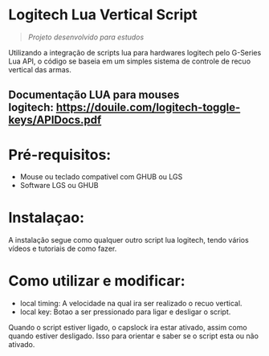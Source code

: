 # Logitech Lua Vertical Script


>  *Projeto desenvolvido para estudos*

Utilizando a integração de scripts lua para hardwares logitech pelo G-Series Lua API, o código se baseia em um simples sistema de controle de recuo vertical das armas.

## Documentação LUA para mouses logitech: https://douile.com/logitech-toggle-keys/APIDocs.pdf

# Pré-requisitos:
- Mouse ou teclado compativel com GHUB ou LGS
- Software LGS ou GHUB

# Instalaçao:
A instalação segue como qualquer outro script lua logitech, tendo vários vídeos e tutoriais de como fazer.

# Como utilizar e modificar:

- local timing: A velocidade na qual ira ser realizado o recuo vertical.
- local key: Botao a ser pressionado para ligar e desligar o script.

Quando o script estiver ligado, o capslock ira estar ativado, assim como quando estiver desligado. Isso para orientar e saber se o script esta ou não ativado.
